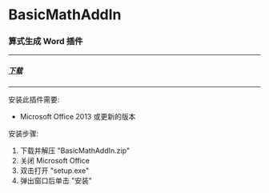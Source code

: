 # BasicMathAddIn
### 算式生成 Word 插件
-----
##### [下载](https://github.com/Why7090/BasicMathAddIn/releases/latest)

-----
安装此插件需要:
+ Microsoft Office 2013 或更新的版本

安装步骤:
1. 下载并解压 "BasicMathAddIn.zip"
1. 关闭 Microsoft Office
1. 双击打开 "setup.exe"
1. 弹出窗口后单击 "安装"
